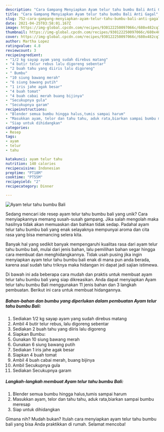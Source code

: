 ```yaml
---
description: "Cara Gampang Menyiapkan Ayam telur tahu bumbu Bali Anti Gagal"
title: "Cara Gampang Menyiapkan Ayam telur tahu bumbu Bali Anti Gagal"
slug: 752-cara-gampang-menyiapkan-ayam-telur-tahu-bumbu-bali-anti-gagal
date: 2021-04-25T03:58:01.167Z
image: https://img-global.cpcdn.com/recipes/930122250097066c/680x482cq70/ayam-telur-tahu-bumbu-bali-foto-resep-utama.jpg
thumbnail: https://img-global.cpcdn.com/recipes/930122250097066c/680x482cq70/ayam-telur-tahu-bumbu-bali-foto-resep-utama.jpg
cover: https://img-global.cpcdn.com/recipes/930122250097066c/680x482cq70/ayam-telur-tahu-bumbu-bali-foto-resep-utama.jpg
author: Martha Lopez
ratingvalue: 4.8
reviewcount: 3
recipeingredient:
- "1/2 kg sayap ayam yang sudah direbus matang"
- "4 butir telur rebus lalu digoreng sebentar"
- "2 buah tahu yang diiris lalu digoreng"
- " Bumbu"
- "10 siung bawang merah"
- "6 siung bawang putih"
- "1 iris jahe agak besar"
- "4 buah tomat"
- "4 buah cabai merah buang bijinya"
- "Secukupnya gula"
- "Secukupnya garam"
recipeinstructions:
- "Blender semua bumbu hingga halus,tumis sampai harum"
- "Masukkan ayam, telor dan tahu tahu, aduk rata,biarkan sampai bumbu meresap"
- "Siap untuk dihidangkan"
categories:
- Resep
tags:
- ayam
- telur
- tahu

katakunci: ayam telur tahu 
nutrition: 140 calories
recipecuisine: Indonesian
preptime: "PT18M"
cooktime: "PT55M"
recipeyield: "2"
recipecategory: Dinner

---
```



![Ayam telur tahu bumbu Bali](https://img-global.cpcdn.com/recipes/930122250097066c/680x482cq70/ayam-telur-tahu-bumbu-bali-foto-resep-utama.jpg)

Sedang mencari ide resep ayam telur tahu bumbu bali yang unik? Cara menyiapkannya memang susah-susah gampang. Jika salah mengolah maka hasilnya tidak akan memuaskan dan bahkan tidak sedap. Padahal ayam telur tahu bumbu bali yang enak selayaknya mempunyai aroma dan cita rasa yang bisa memancing selera kita.



Banyak hal yang sedikit banyak mempengaruhi kualitas rasa dari ayam telur tahu bumbu bali, mulai dari jenis bahan, lalu pemilihan bahan segar hingga cara membuat dan menghidangkannya. Tidak usah pusing jika ingin menyiapkan ayam telur tahu bumbu bali enak di mana pun anda berada, karena asal sudah tahu triknya maka hidangan ini dapat jadi sajian istimewa.


Di bawah ini ada beberapa cara mudah dan praktis untuk membuat ayam telur tahu bumbu bali yang siap dikreasikan. Anda dapat menyiapkan Ayam telur tahu bumbu Bali menggunakan 11 jenis bahan dan 3 langkah pembuatan. Berikut ini cara untuk membuat hidangannya.

<!--inarticleads1-->

##### Bahan-bahan dan bumbu yang diperlukan dalam pembuatan Ayam telur tahu bumbu Bali:

1. Sediakan 1/2 kg sayap ayam yang sudah direbus matang
1. Ambil 4 butir telur rebus, lalu digoreng sebentar
1. Sediakan 2 buah tahu yang diiris lalu digoreng
1. Siapkan  Bumbu:
1. Gunakan 10 siung bawang merah
1. Gunakan 6 siung bawang putih
1. Sediakan 1 iris jahe agak besar
1. Siapkan 4 buah tomat
1. Ambil 4 buah cabai merah, buang bijinya
1. Ambil Secukupnya gula
1. Sediakan Secukupnya garam




<!--inarticleads2-->

##### Langkah-langkah membuat Ayam telur tahu bumbu Bali:

1. Blender semua bumbu hingga halus,tumis sampai harum
1. Masukkan ayam, telor dan tahu tahu, aduk rata,biarkan sampai bumbu meresap
1. Siap untuk dihidangkan




Gimana nih? Mudah bukan? Itulah cara menyiapkan ayam telur tahu bumbu bali yang bisa Anda praktikkan di rumah. Selamat mencoba!
